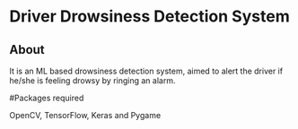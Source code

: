 # Driver Drowsiness Detection System

## About

It is an ML based drowsiness detection system, aimed to alert the driver if he/she is feeling drowsy by ringing an alarm.

#Packages required

OpenCV, TensorFlow, Keras and Pygame
